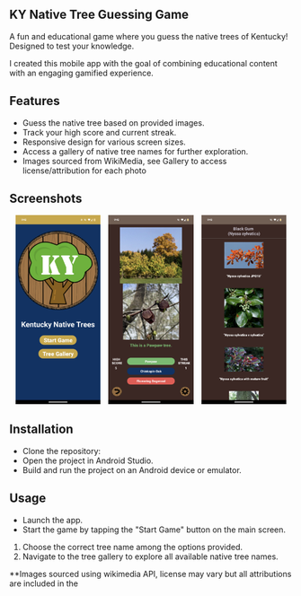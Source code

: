 ## KY Native Tree Guessing Game

A fun and educational game where you guess the native trees of Kentucky! Designed to test your knowledge.

I created this mobile app with the goal of combining educational content with an engaging gamified experience. 
## Features
- Guess the native tree based on provided images.
- Track your high score and current streak.
- Responsive design for various screen sizes.
- Access a gallery of native tree names for further exploration.
- Images sourced from WikiMedia, see Gallery to access license/attribution for each photo

## Screenshots
<p align="center">
  <img src="demo_images/main_menu.png" alt="Main Menu" width="30%" style="display: inline-block; margin-right: 2%;">
  <img src="demo_images/gameplay.png" alt="Gameplay" width="30%" style="display: inline-block; margin-right: 2%;">
  <img src="demo_images/gallery.png" alt="Gallery" width="30%" style="display: inline-block;">
</p>

## Installation
- Clone the repository:
- Open the project in Android Studio.
- Build and run the project on an Android device or emulator.

## Usage
- Launch the app.
- Start the game by tapping the "Start Game" button on the main screen.
1.  Choose the correct tree name among the options provided.
2.  Navigate to the tree gallery to explore all available native tree names.


**Images sourced using wikimedia API, license may vary but all attributions are included in the  
